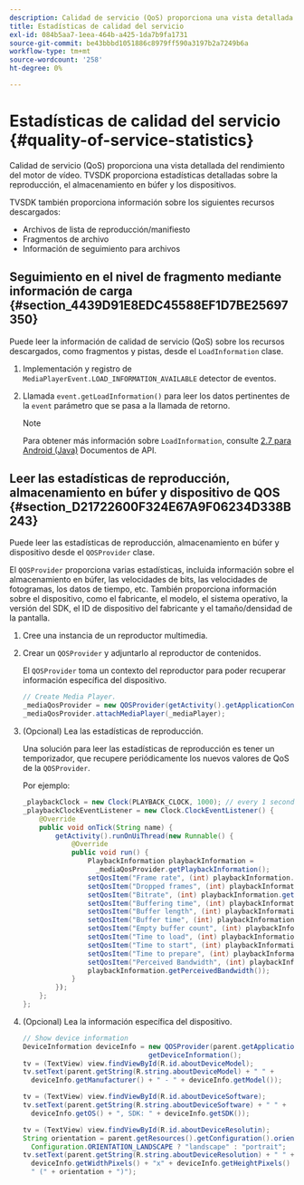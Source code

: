 ```yaml
---
description: Calidad de servicio (QoS) proporciona una vista detallada del rendimiento del motor de vídeo. TVSDK proporciona estadísticas detalladas sobre la reproducción, el almacenamiento en búfer y los dispositivos.
title: Estadísticas de calidad del servicio
exl-id: 084b5aa7-1eea-464b-a425-1da7b9fa1731
source-git-commit: be43bbbd1051886c8979ff590a3197b2a7249b6a
workflow-type: tm+mt
source-wordcount: '258'
ht-degree: 0%

---
```


# Estadísticas de calidad del servicio {#quality-of-service-statistics}

Calidad de servicio (QoS) proporciona una vista detallada del rendimiento del motor de vídeo. TVSDK proporciona estadísticas detalladas sobre la reproducción, el almacenamiento en búfer y los dispositivos.

TVSDK también proporciona información sobre los siguientes recursos descargados:

* Archivos de lista de reproducción/manifiesto
* Fragmentos de archivo
* Información de seguimiento para archivos

## Seguimiento en el nivel de fragmento mediante información de carga {#section_4439D91E8EDC45588EF1D7BE25697350}

Puede leer la información de calidad de servicio (QoS) sobre los recursos descargados, como fragmentos y pistas, desde el `LoadInformation` clase.

1. Implementación y registro de `MediaPlayerEvent.LOAD_INFORMATION_AVAILABLE` detector de eventos.
1. Llamada `event.getLoadInformation()` para leer los datos pertinentes de la `event` parámetro que se pasa a la llamada de retorno.

   >[!NOTE]
   >
   >Para obtener más información sobre `LoadInformation`, consulte [2.7 para Android (Java)](https://help.adobe.com/en_US/primetime/api/psdk/javadoc_2.7/index.html) Documentos de API.

## Leer las estadísticas de reproducción, almacenamiento en búfer y dispositivo de QOS {#section_D21722600F324E67A9F06234D338B243}

Puede leer las estadísticas de reproducción, almacenamiento en búfer y dispositivo desde el `QOSProvider` clase.

El `QOSProvider` proporciona varias estadísticas, incluida información sobre el almacenamiento en búfer, las velocidades de bits, las velocidades de fotogramas, los datos de tiempo, etc. También proporciona información sobre el dispositivo, como el fabricante, el modelo, el sistema operativo, la versión del SDK, el ID de dispositivo del fabricante y el tamaño/densidad de la pantalla.

1. Cree una instancia de un reproductor multimedia.
1. Crear un `QOSProvider` y adjuntarlo al reproductor de contenidos.

   El `QOSProvider` toma un contexto del reproductor para poder recuperar información específica del dispositivo.

   ```java
   // Create Media Player. 
   _mediaQosProvider = new QOSProvider(getActivity().getApplicationContext()); 
   _mediaQosProvider.attachMediaPlayer(_mediaPlayer);
   ```

1. (Opcional) Lea las estadísticas de reproducción.

   Una solución para leer las estadísticas de reproducción es tener un temporizador, que recupere periódicamente los nuevos valores de QoS de la `QOSProvider`.

   Por ejemplo:

   ```java
   _playbackClock = new Clock(PLAYBACK_CLOCK, 1000); // every 1 second 
   _playbackClockEventListener = new Clock.ClockEventListener() { 
       @Override 
       public void onTick(String name) { 
           getActivity().runOnUiThread(new Runnable() { 
               @Override 
               public void run() { 
                   PlaybackInformation playbackInformation =  
                     _mediaQosProvider.getPlaybackInformation();  
                   setQosItem("Frame rate", (int) playbackInformation.getFrameRate());  
                   setQosItem("Dropped frames", (int) playbackInformation.getDroppedFrameCount()); 
                   setQosItem("Bitrate", (int) playbackInformation.getBitrate()); 
                   setQosItem("Buffering time", (int) playbackInformation.getBufferingTime());  
                   setQosItem("Buffer length", (int) playbackInformation.getBufferLength());  
                   setQosItem("Buffer time", (int) playbackInformation.getBufferTime());  
                   setQosItem("Empty buffer count", (int) playbackInformation.getEmptyBufferCount());  
                   setQosItem("Time to load", (int) playbackInformation.getTimeToLoad());  
                   setQosItem("Time to start", (int) playbackInformation.getTimeToStart()); 
                   setQosItem("Time to prepare", (int) playbackInformation.getTimeToPrepare()); 
                   setQosItem("Perceived Bandwidth", (int) playbackInformation.getPerceivedBandwidth());   
                   playbackInformation.getPerceivedBandwidth()); 
               } 
           }); 
       }; 
   }; 
   ```

1. (Opcional) Lea la información específica del dispositivo.

   ```java
   // Show device information 
   DeviceInformation deviceInfo = new QOSProvider(parent.getApplicationContext()). 
                                  getDeviceInformation(); 
   tv = (TextView) view.findViewById(R.id.aboutDeviceModel); 
   tv.setText(parent.getString(R.string.aboutDeviceModel) + " " +  
     deviceInfo.getManufacturer() + " - " + deviceInfo.getModel()); 
   
   tv = (TextView) view.findViewById(R.id.aboutDeviceSoftware); 
   tv.setText(parent.getString(R.string.aboutDeviceSoftware) + " " +  
     deviceInfo.getOS() + ", SDK: " + deviceInfo.getSDK()); 
   
   tv = (TextView) view.findViewById(R.id.aboutDeviceResolutin); 
   String orientation = parent.getResources().getConfiguration().orientation ==  
     Configuration.ORIENTATION_LANDSCAPE ? "landscape" : "portrait"; 
   tv.setText(parent.getString(R.string.aboutDeviceResolution) + " " +  
     deviceInfo.getWidthPixels() + "x" + deviceInfo.getHeightPixels() +  
     " (" + orientation + ")"); 
   ```
